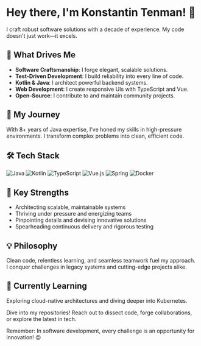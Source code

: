 # Hey there, I'm Konstantin Tenman! 👋

I craft robust software solutions with a decade of experience. My code doesn't just work—it excels.

## 🚀 What Drives Me

- **Software Craftsmanship**: I forge elegant, scalable solutions.
- **Test-Driven Development**: I build reliability into every line of code.
- **Kotlin & Java**: I architect powerful backend systems.
- **Web Development**: I create responsive UIs with TypeScript and Vue.
- **Open-Source**: I contribute to and maintain community projects.

## 💼 My Journey

With 8+ years of Java expertise, I've honed my skills in high-pressure environments. I transform complex problems into clean, efficient code.

## 🛠️ Tech Stack

![Java](https://img.shields.io/badge/-Java-007396?style=flat-square&logo=java)
![Kotlin](https://img.shields.io/badge/-Kotlin-0095D5?style=flat-square&logo=kotlin)
![TypeScript](https://img.shields.io/badge/-TypeScript-3178C6?style=flat-square&logo=typescript)
![Vue.js](https://img.shields.io/badge/-Vue.js-4FC08D?style=flat-square&logo=vue.js)
![Spring](https://img.shields.io/badge/-Spring-6DB33F?style=flat-square&logo=spring)
![Docker](https://img.shields.io/badge/-Docker-2496ED?style=flat-square&logo=docker)

## 🌟 Key Strengths

- Architecting scalable, maintainable systems
- Thriving under pressure and energizing teams
- Pinpointing details and devising innovative solutions
- Spearheading continuous delivery and rigorous testing

## 💡 Philosophy

Clean code, relentless learning, and seamless teamwork fuel my approach. I conquer challenges in legacy systems and cutting-edge projects alike.

## 🌱 Currently Learning

Exploring cloud-native architectures and diving deeper into Kubernetes.

Dive into my repositories! Reach out to dissect code, forge collaborations, or explore the latest in tech.

Remember: In software development, every challenge is an opportunity for innovation! 😉
